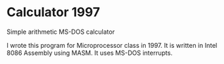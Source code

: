 # Calculator 1997
Simple arithmetic MS-DOS calculator

I wrote this program for Microprocessor class in 1997. It is written in Intel 8086 Assembly using MASM. It uses MS-DOS interrupts.
